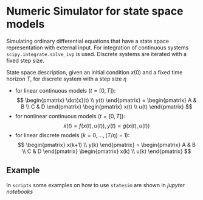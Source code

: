 # Numeric Simulator for state space models
Simulating ordinary differential equations that have a state space representation with external input. For integration of continuous systems `scipy.integrate.solve_ivp` is used. Discrete systems are iterated with a fixed step size.

State space description, given an initial condition $x(0)$ and a fixed time horizon $T$, for discrete system with a step size $\eta$

- for linear continuous models ($t = [0, T]$):
$$
\begin{pmatrix}
    \dot{x}(t) \\
    y(t)
\end{pmatrix} = 
\begin{pmatrix}
    A & B \\
    C & D
\end{pmatrix}
\begin{pmatrix}
    x(t) \\
    u(t)
\end{pmatrix}
$$
- for nonlinear continuous models ($t = [0, T]$):
$$\dot{x}(t) = f(x(t), u(t)),  y(t) = g(x(t), u(t))$$
- for linear discrete models ($k = 0, \ldots, (T/\eta)-1$):
$$
\begin{pmatrix}
    x(k+1) \\
    y(k)
\end{pmatrix} = 
\begin{pmatrix}
    A & B \\
    C & D
\end{pmatrix}
\begin{pmatrix}
    x(k) \\
    u(k)
\end{pmatrix}
$$

## Example
In `scripts` some examples on how to use `statesim` are shown in *jupyter notebooks*